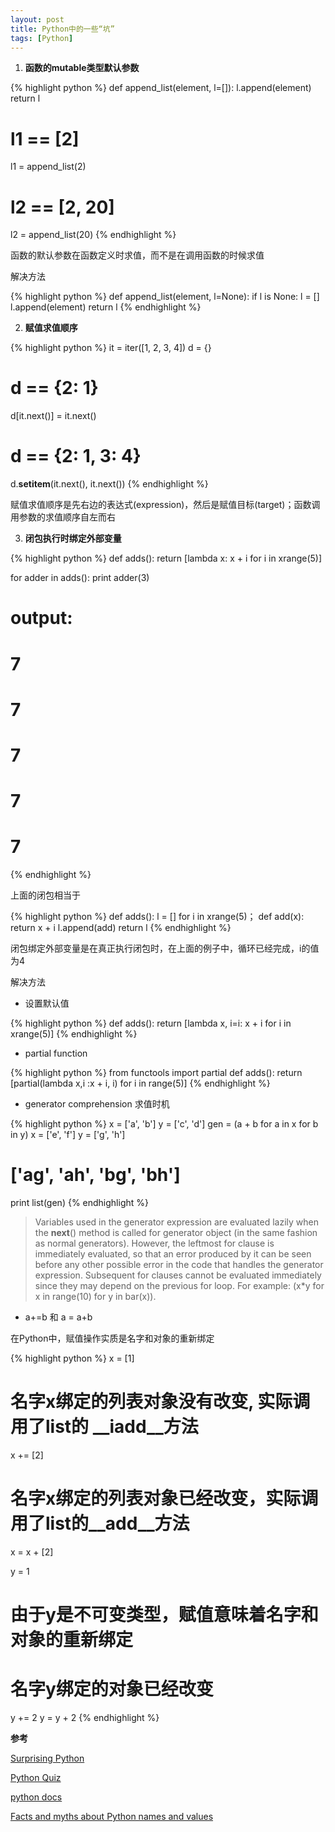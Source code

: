 ```yaml
---
layout: post
title: Python中的一些“坑”
tags: [Python]
---
```


1.  **函数的mutable类型默认参数**

{% highlight python %}
def append_list(element, l=[]):
    l.append(element)
    return l
# l1 == [2]
l1 = append_list(2)
# l2 == [2, 20]
l2 = append_list(20)
{% endhighlight %}

函数的默认参数在函数定义时求值，而不是在调用函数的时候求值

解决方法

{% highlight python %}
def append_list(element, l=None):
    if l is None:
        l = []
    l.append(element)
    return l
{% endhighlight %}

2.  **赋值求值顺序**

{% highlight python %}
it = iter([1, 2, 3, 4])
d = {}
# d == {2: 1}
d[it.next()] = it.next()
# d == {2: 1, 3: 4}
d.__setitem__(it.next(), it.next())
{% endhighlight %}

赋值求值顺序是先右边的表达式(expression)，然后是赋值目标(target)；函数调用参数的求值顺序自左而右

3.  **闭包执行时绑定外部变量**

{% highlight python %}
def adds():
    return [lambda x: x + i for i in xrange(5)]

for adder in adds():
    print adder(3)
# output:
# 7
# 7
# 7
# 7
# 7
{% endhighlight %}

上面的闭包相当于

{% highlight python %}
def adds():
    l = []
    for i in xrange(5)；
        def add(x):
            return x + i
        l.append(add)
    return l
{% endhighlight %}

闭包绑定外部变量是在真正执行闭包时，在上面的例子中，循环已经完成，i的值为4

解决方法

+   设置默认值

{% highlight python %}
def adds():
    return [lambda x, i=i: x + i for i in xrange(5)]
{% endhighlight %}

+   partial function

{% highlight python %}
from functools import partial
def adds():
    return [partial(lambda x,i :x + i,  i) for i in range(5)] 
{% endhighlight %}

+   generator comprehension 求值时机

{% highlight python %}
x = ['a', 'b']
y = ['c', 'd']
gen = (a + b for a in x for b in y)
x = ['e', 'f']
y = ['g', 'h']

# ['ag', 'ah', 'bg', 'bh']
print list(gen)
{% endhighlight %}

>Variables used in the generator expression are evaluated lazily when the __next__() method is called for generator object (in the same fashion as normal generators). However, the leftmost for clause is immediately evaluated, so that an error produced by it can be seen before any other possible error in the code that handles the generator expression. Subsequent for clauses cannot be evaluated immediately since they may depend on the previous for loop. For example: (x*y for x in range(10) for y in bar(x)).

+   a+=b 和 a = a+b

在Python中，赋值操作实质是名字和对象的重新绑定

{% highlight python %}
x = [1]
# 名字x绑定的列表对象没有改变, 实际调用了list的 __iadd__方法
x += [2]

# 名字x绑定的列表对象已经改变，实际调用了list的__add__方法
x = x + [2]

y = 1
# 由于y是不可变类型，赋值意味着名字和对象的重新绑定
# 名字y绑定的对象已经改变
y += 2
y = y + 2
{% endhighlight %}


**参考**

[Surprising Python](http://ballingt.com/2014/03/23/surprising-python.html)

[Python Quiz](http://web.archive.org/web/20101009122154/http://web.mit.edu/rwbarton/www/python.html)

[python docs](http://docs.python.org/2/reference/expressions.html#generator-expressions)

[Facts and myths about Python names and values](http://nedbatchelder.com/text/names.html)
